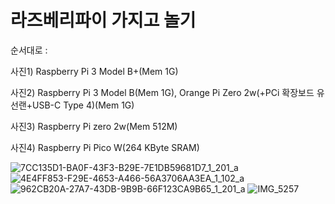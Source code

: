 # 라즈베리파이 가지고 놀기

순서대로 : 

사진1) Raspberry Pi 3 Model B+(Mem 1G)

사진2) Raspberry Pi 3 Model B(Mem 1G), Orange Pi Zero 2w(+PCi 확장보드 유선랜+USB-C Type 4)(Mem 1G)

사진3) Raspberry Pi zero 2w(Mem 512M)

사진4) Raspberry Pi Pico W(264 KByte SRAM)

![7CC135D1-BA0F-43F3-B29E-7E1DB59681D7_1_201_a](https://github.com/suk555/Raspberry_Pi/assets/3422833/3cf020c2-263a-4cd1-aa43-ba4111a4040e)
![4E4FF853-F29E-4653-A466-56A3706AA3EA_1_102_a](https://github.com/suk555/Raspberry_Pi/assets/3422833/0df93dec-aa15-4efa-ac73-f041a38b98f4)
![962CB20A-27A7-43DB-9B9B-66F123CA9B65_1_201_a](https://github.com/suk555/Raspberry_Pi/assets/3422833/99af995e-7a4a-4c95-b0a6-b2317629dded)
![IMG_5257](https://github.com/suk555/Raspberry_Pi/assets/3422833/2691433b-0a26-4f7c-87b3-264adf9eecdf)
